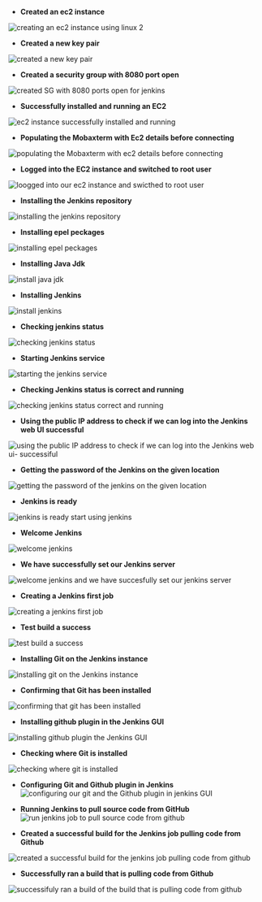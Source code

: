 - **Created an ec2 instance**
  
![creating an ec2 instance using linux 2](https://github.com/titusnangitech/Implemented-CI-CD-pipeline-devops-project/assets/128609800/3f355ac4-38ae-4394-aac6-236483bd50b0)

- **Created a new key pair**

![created a new key pair](https://github.com/titusnangitech/Implemented-CI-CD-pipeline-devops-project/assets/128609800/dc030722-3c35-406a-91b4-97d0fe7163db)

- **Created a security group with 8080 port open**

![created SG with 8080 ports open for jenkins](https://github.com/titusnangitech/Implemented-CI-CD-pipeline-devops-project/assets/128609800/ee0bc604-797b-45f6-ba3a-177f6725f7b8)

- **Successfully installed and running an EC2**

![ec2 instance successfully installed and running](https://github.com/titusnangitech/Implemented-CI-CD-pipeline-devops-project/assets/128609800/fb7ffe60-74dc-445d-989a-6f310d3b2857)

- **Populating the Mobaxterm with Ec2 details before connecting**

![populating the Mobaxterm with ec2 details before connecting](https://github.com/titusnangitech/Implemented-CI-CD-pipeline-devops-project/assets/128609800/0c3988b4-7ad6-4f4d-97bc-5a9a899dd1c8)

- **Logged into the EC2 instance and switched to root user**

![loogged into our ec2 instance and swicthed to root user](https://github.com/titusnangitech/Implemented-CI-CD-pipeline-devops-project/assets/128609800/e9f7703b-8465-4cbc-8f41-c64300bbfa6e)

- **Installing the Jenkins repository**

![installing the jenkins repository](https://github.com/titusnangitech/Implemented-CI-CD-pipeline-devops-project/assets/128609800/7307380b-9e32-4789-959d-47159256a7e2)

- **Installing epel peckages**


![installing epel peckages](https://github.com/titusnangitech/Implemented-CI-CD-pipeline-devops-project/assets/128609800/beaa49ff-4a86-4ebf-98ae-9c75a4cdc8e8)

- **Installing Java Jdk**

![install java jdk](https://github.com/titusnangitech/Implemented-CI-CD-pipeline-devops-project/assets/128609800/8083dfb3-3fa9-4728-a066-3c0bb70d9799)

- **Installing Jenkins**

![install jenkins](https://github.com/titusnangitech/Implemented-CI-CD-pipeline-devops-project/assets/128609800/a877cd69-6573-49f0-84f6-055106dc12c1)

- **Checking jenkins status**

![checking jenkins status](https://github.com/titusnangitech/Implemented-CI-CD-pipeline-devops-project/assets/128609800/b2abd883-d543-4780-91e5-faaeb9407654)

- **Starting Jenkins service**


![starting the jenkins service](https://github.com/titusnangitech/Implemented-CI-CD-pipeline-devops-project/assets/128609800/e363a5dd-721c-4c33-9634-07d5d79a8b2e)

- **Checking Jenkins status is correct and running**


![checking jenkins status correct and running](https://github.com/titusnangitech/Implemented-CI-CD-pipeline-devops-project/assets/128609800/6d76b7d6-6894-43bc-adc8-d08ddc7bed78)

- **Using the public IP address to check if we can log into the Jenkins web UI successful**


![using the public IP address to check if we can log into the Jenkins web ui- successiful](https://github.com/titusnangitech/Implemented-CI-CD-pipeline-devops-project/assets/128609800/b803bc16-107c-493b-8cac-92c4e61e1132)

- **Getting the password of the Jenkins on the given location**


![getting the password of the jenkins on the given location](https://github.com/titusnangitech/Implemented-CI-CD-pipeline-devops-project/assets/128609800/1f7addd7-4b56-4033-975c-fe43e7378ba8)

- **Jenkins is ready**

![jenkins is ready start using jenkins](https://github.com/titusnangitech/Implemented-CI-CD-pipeline-devops-project/assets/128609800/5491af4a-a5be-43ea-9186-59a4fff03d2f)

- **Welcome Jenkins**


![welcome jenkins](https://github.com/titusnangitech/Implemented-CI-CD-pipeline-devops-project/assets/128609800/35cedd56-8bf1-4c10-ad8d-5bf0f5fea048)

- **We have successfully set our Jenkins server**


![welcome jenkins and we have succesfully set our jenkins server](https://github.com/titusnangitech/Implemented-CI-CD-pipeline-devops-project/assets/128609800/359ae1f5-29ab-42f5-ac8e-6a0843205dbc)

- **Creating a Jenkins first job**


![creating a jenkins first job](https://github.com/titusnangitech/Implemented-CI-CD-pipeline-devops-project/assets/128609800/b8d0fcaf-5fa7-4eb6-acb1-52cfa9c64458)

- **Test build a success**

![test build a success](https://github.com/titusnangitech/Implemented-CI-CD-pipeline-devops-project/assets/128609800/5b1964e2-d21b-4e42-b65e-f6b04a129a73)

- **Installing Git on the Jenkins instance**

![installing git on the Jenkins instance](https://github.com/titusnangitech/Implemented-CI-CD-pipeline-devops-project/assets/128609800/853ddd12-5094-4490-adff-ad56cc9347a2)

- **Confirming that Git has been installed**


![confirming that git has been installed](https://github.com/titusnangitech/Implemented-CI-CD-pipeline-devops-project/assets/128609800/a4d8da9f-e45c-42bb-bf48-353ada771ed5)

- **Installing github plugin in the Jenkins GUI**

![installing github  plugin the Jenkins GUI](https://github.com/titusnangitech/Implemented-CI-CD-pipeline-devops-project/assets/128609800/e18e6c70-2d15-4312-ac0e-a209f05ee695)

- **Checking where Git is installed**

![checking where git is installed](https://github.com/titusnangitech/Implemented-CI-CD-pipeline-devops-project/assets/128609800/3610625b-75d2-45d3-a8e2-336281712efe)

- **Configuring Git and Github plugin in Jenkins**
![configuring our git and the Github plugin in jenkins GUI](https://github.com/titusnangitech/Implemented-CI-CD-pipeline-devops-project/assets/128609800/08cc2f8a-1ca9-45ae-95de-8c9efb58a3e1)

- **Running Jenkins to pull source code from GitHub**
![run jenkins job to pull source code from github](https://github.com/titusnangitech/Implemented-CI-CD-pipeline-devops-project/assets/128609800/b677d939-717e-418c-b514-5fbfae22a1d7)

- **Created a successful build for the Jenkins job pulling code from Github**

![created a successful build for the jenkins job pulling code from github](https://github.com/titusnangitech/Implemented-CI-CD-pipeline-devops-project/assets/128609800/debb73ae-cc15-40fd-a595-ece39c0d9224)

- **Successfully ran a build that is pulling code from Github**

![successifuly ran a build of the build that is pulling code from github](https://github.com/titusnangitech/Implemented-CI-CD-pipeline-devops-project/assets/128609800/136823aa-5848-4c78-bcd5-a2a82207ff06)
